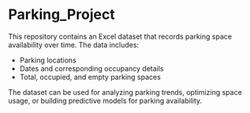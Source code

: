 # Parking_Project

This repository contains an Excel dataset that records parking space availability over time. The data includes:

- Parking locations
- Dates and corresponding occupancy details
- Total, occupied, and empty parking spaces

The dataset can be used for analyzing parking trends, optimizing space usage, or building predictive models for parking availability.

